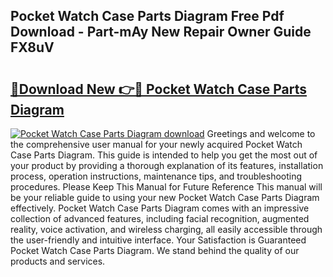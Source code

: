 ## Pocket Watch Case Parts Diagram Free Pdf Download - Part-mAy New Repair Owner Guide FX8uV

# <h2><a href="http://dfrl6v.blite.top/?on=Pocket+Watch+Case+Parts+Diagram">🔗Download New 👉🔴 Pocket Watch Case Parts Diagram</a></h2>

[![Pocket Watch Case Parts Diagram download](https://i.imgur.com/lujVjoI.png)](http://dfrl6v.blite.top/?on=Pocket+Watch+Case+Parts+Diagram)
Greetings and welcome to the comprehensive user manual for your newly acquired Pocket Watch Case Parts Diagram. This guide is intended to help you get the most out of your product by providing a thorough explanation of its features, installation process, operation instructions, maintenance tips, and troubleshooting procedures. Please Keep This Manual for Future Reference This manual will be your reliable guide to using your new Pocket Watch Case Parts Diagram effectively. Pocket Watch Case Parts Diagram comes with an impressive collection of advanced features, including facial recognition, augmented reality, voice activation, and wireless charging, all easily accessible through the user-friendly and intuitive interface. Your Satisfaction is Guaranteed Pocket Watch Case Parts Diagram. We stand behind the quality of our products and services.
